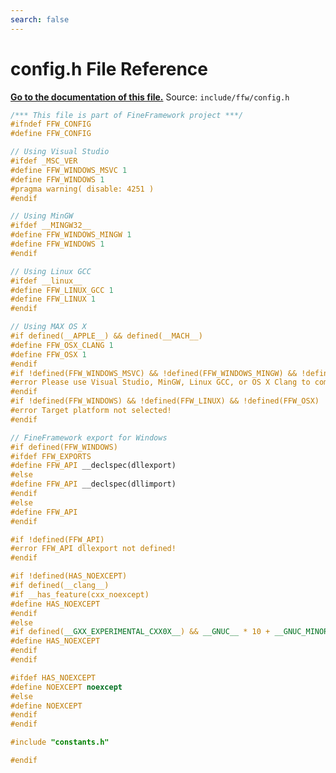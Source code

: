 ```yaml
---
search: false
---
```


# config.h File Reference

**[Go to the documentation of this file.](config_8h.md)**
Source: `include/ffw/config.h`

    
    
    
    
    
    
    
    
    
    
    
    
    
    
    
    
    
    
    
    
    
    
    
    
    
    
    
    
    
    
    
    
    
    
      
    
    
    
```cpp
/*** This file is part of FineFramework project ***/
#ifndef FFW_CONFIG
#define FFW_CONFIG

// Using Visual Studio
#ifdef _MSC_VER
#define FFW_WINDOWS_MSVC 1
#define FFW_WINDOWS 1
#pragma warning( disable: 4251 )
#endif

// Using MinGW
#ifdef __MINGW32__
#define FFW_WINDOWS_MINGW 1
#define FFW_WINDOWS 1
#endif

// Using Linux GCC
#ifdef __linux__
#define FFW_LINUX_GCC 1
#define FFW_LINUX 1
#endif

// Using MAX OS X
#if defined(__APPLE__) && defined(__MACH__)
#define FFW_OSX_CLANG 1
#define FFW_OSX 1
#endif
#if !defined(FFW_WINDOWS_MSVC) && !defined(FFW_WINDOWS_MINGW) && !defined(FFW_LINUX_GCC) && !defined(FFW_OSX_CLANG)
#error Please use Visual Studio, MinGW, Linux GCC, or OS X Clang to compile FineFramework!
#endif
#if !defined(FFW_WINDOWS) && !defined(FFW_LINUX) && !defined(FFW_OSX)
#error Target platform not selected!
#endif

// FineFramework export for Windows
#if defined(FFW_WINDOWS)
#ifdef FFW_EXPORTS
#define FFW_API __declspec(dllexport)
#else
#define FFW_API __declspec(dllimport)
#endif
#else
#define FFW_API
#endif

#if !defined(FFW_API)
#error FFW_API dllexport not defined!
#endif

#if !defined(HAS_NOEXCEPT)
#if defined(__clang__)
#if __has_feature(cxx_noexcept)
#define HAS_NOEXCEPT
#endif
#else
#if defined(__GXX_EXPERIMENTAL_CXX0X__) && __GNUC__ * 10 + __GNUC_MINOR__ >= 46 || defined(_MSC_FULL_VER) && _MSC_FULL_VER >= 190023026
#define HAS_NOEXCEPT
#endif
#endif

#ifdef HAS_NOEXCEPT
#define NOEXCEPT noexcept
#else
#define NOEXCEPT
#endif
#endif

#include "constants.h"

#endif
```


    
  
